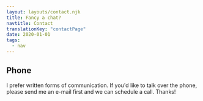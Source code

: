 ```yaml
---
layout: layouts/contact.njk
title: Fancy a chat?
navtitle: Contact
translationKey: "contactPage"
date: 2020-01-01
tags:
  - nav
---
```


## Phone

I prefer written forms of communication. If you'd like to talk over the phone, please send me an e-mail first and we can schedule a call. Thanks!